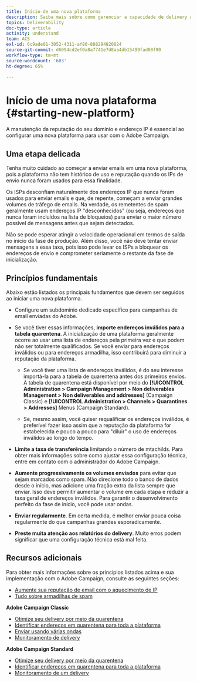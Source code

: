 ```yaml
---
title: Início de uma nova plataforma
description: Saiba mais sobre como gerenciar a capacidade de delivery ao iniciar uma nova plataforma com o Adobe Campaign.
topics: Deliverability
doc-type: article
activity: understand
team: ACS
exl-id: 6c9ade01-3052-4311-af80-888294820024
source-git-commit: d6094cd2ef0a8a7741e7d8aa4db15499fad08f90
workflow-type: tm+mt
source-wordcount: '603'
ht-degree: 65%

---
```


# Início de uma nova plataforma {#starting-new-platform}

A manutenção da reputação do seu domínio e endereço IP é essencial ao configurar uma nova plataforma para usar com o Adobe Campaign.

## Uma etapa delicada

Tenha muito cuidado ao começar a enviar emails em uma nova plataforma, pois a plataforma não tem histórico de uso e reputação quando os IPs de envio nunca foram usados para essa finalidade.

Os ISPs desconfiam naturalmente dos endereços IP que nunca foram usados para enviar emails e que, de repente, começam a enviar grandes volumes de tráfego de emails. Na verdade, os remetentes de spam geralmente usam endereços IP &quot;desconhecidos&quot; (ou seja, endereços que nunca foram incluídos na lista de bloqueios) para enviar o maior número possível de mensagens antes que sejam detectados.

Não se pode esperar atingir a velocidade operacional em termos de saída no início da fase de produção. Além disso, você não deve tentar enviar mensagens a essa taxa, pois isso pode levar os ISPs a bloquear os endereços de envio e comprometer seriamente o restante da fase de inicialização.

## Princípios fundamentais

Abaixo estão listados os principais fundamentos que devem ser seguidos ao iniciar uma nova plataforma.

* Configure um subdomínio dedicado específico para campanhas de email enviadas do Adobe.

* Se você tiver essas informações, **importe endereços inválidos para a tabela quarentena**.
A inicialização de uma plataforma geralmente ocorre ao usar uma lista de endereços pela primeira vez e que podem não ser totalmente qualificados. Se você enviar para endereços inválidos ou para endereços armadilha, isso contribuirá para diminuir a reputação da plataforma.

   * Se você tiver uma lista de endereços inválidos, é do seu interesse importá-la para a tabela de quarentena antes dos primeiros envios. A tabela de quarentena está disponível por meio do **[!UICONTROL Administration > Campaign Management > Non deliverables Management > Non deliverables and addresses]** (Campaign Classic) e **[!UICONTROL Administration > Channels > Quarantines > Addresses]** Menus (Campaign Standard).

   * Se, mesmo assim, você quiser requalificar os endereços inválidos, é preferível fazer isso assim que a reputação da plataforma for estabelecida e pouco a pouco para &quot;diluir&quot; o uso de endereços inválidos ao longo do tempo.

* **Limite a taxa de transferência** limitando o número de mtachilds. Para obter mais informações sobre como ajustar essa configuração técnica, entre em contato com o administrador do Adobe Campaign.

* **Aumente progressivamente os volumes enviados** para evitar que sejam marcados como spam. Não direcione todo o banco de dados desde o início, mas adicione uma fração extra da lista sempre que enviar. Isso deve permitir aumentar o volume em cada etapa e reduzir a taxa geral de endereços inválidos. Para garantir o desenvolvimento perfeito da fase de início, você pode usar ondas.

* **Enviar regularmente**. Em certa medida, é melhor enviar pouca coisa regularmente do que campanhas grandes esporadicamente.
* **Preste muita atenção aos relatórios do delivery**. Muito erros podem significar que uma configuração técnica está mal feita.

## Recursos adicionais

Para obter mais informações sobre os princípios listados acima e sua implementação com o Adobe Campaign, consulte as seguintes seções:

* [Aumente sua reputação de email com o aquecimento de IP](../../help/additional-resources/increase-reputation-with-ip-warming.md)
* [Tudo sobre armadilhas de spam](../../help/additional-resources/all-about-spam-traps.md)

**Adobe Campaign Classic**

* [Otimize seu delivery por meio da quarentena](https://experienceleague.adobe.com/docs/campaign-classic/using/sending-messages/monitoring-deliveries/understanding-quarantine-management.html#optimizing-your-delivery-through-quarantines)
* [Identificar endereços em quarentena para toda a plataforma](https://experienceleague.adobe.com/docs/campaign-classic/using/sending-messages/monitoring-deliveries/understanding-quarantine-management.html#identifying-quarantined-addresses-for-the-entire-platform)
* [Enviar usando várias ondas](https://experienceleague.adobe.com/docs/campaign-classic/using/sending-messages/key-steps-when-creating-a-delivery/steps-sending-the-delivery.html#sending-using-multiple-waves)
* [Monitoramento de delivery](https://experienceleague.adobe.com/docs/campaign-classic/using/sending-messages/monitoring-deliveries/about-delivery-monitoring.html#sending-messages)

**Adobe Campaign Standard**

* [Otimize seu delivery por meio da quarentena](https://experienceleague.adobe.com/docs/campaign-standard/using/testing-and-sending/monitoring-messages/understanding-quarantine-management.html#optimizing-your-delivery-through-quarantines)
* [Identificar endereços em quarentena para toda a plataforma](https://experienceleague.adobe.com/docs/campaign-standard/using/testing-and-sending/monitoring-messages/understanding-quarantine-management.html)
* [Monitoramento de um delivery](https://experienceleague.adobe.com/docs/campaign-standard/using/testing-and-sending/monitoring-messages/monitoring-a-delivery.html)
